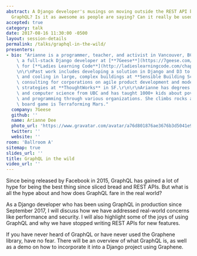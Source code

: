 ```yaml
---
abstract: A Django developer's musings on moving outside the REST API box. What is
  GraphQL? Is it as awesome as people are saying? Can it really be used in production?
accepted: true
category: talk
date: 2017-08-16 11:30:00 -0500
layout: session-details
permalink: /talks/graphql-in-the-wild/
presenters:
- bio: "Arianne is a programmer, teacher, and activist in Vancouver, BC. She is currently\
    \ a full-stack Django developer at [**7Geese**](https://7geese.com/) and an instructor\
    \ for [**Ladies Learning Code**](http://ladieslearningcode.com/chapters/vancouver/).\r\
    \n\r\nPast work includes developing a solution in Django and D3 to automate heating\
    \ and cooling in large, complex buildings at **Sensible Building Science** and\
    \ consulting for corporations on agile product development and modern testing\
    \ strategies at **ThoughtWorks** in SF.\r\n\r\nArianne has degrees in civil engineering\
    \ and computer science from UBC and has taught 1000+ kids about poverty, science,\
    \ and programming through various organizations. She climbs rocks and her favourite\
    \ board game is Terraforming Mars."
  company: 7Geese
  github: ''
  name: Arianne Dee
  photo_url: 'https://www.gravatar.com/avatar/a76d801876ae3676b3d5041e9348a1da?s=400'
  twitter: ''
  website: ''
room: 'Ballroom A'
sitemap: true
slides_url: ''
title: GraphQL in the wild
video_url: ''
---
```


Since being released by Facebook in 2015, GraphQL has gained a lot of hype for being the best thing since sliced bread and REST APIs. But what is all the hype about and how does GraphQL fare in the real world?

As a Django developer who has been using GraphQL in production since September 2017, I will discuss how we have addressed real-world concerns like performance and security. I will also highlight some of the joys of using GraphQL and why we have stopped writing REST APIs for new features.

If you have never heard of GraphQL or have never used the Graphene library, have no fear. There will be an overview of what GraphQL is, as well as a demo on how to incorporate it into a Django project using Graphene.
